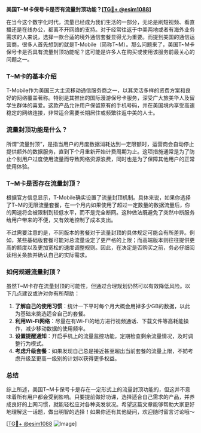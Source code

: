 **美国T~M卡保号卡是否有流量封顶功能？[[TG💪+ @esim1088](https://t.me/s/esim1088)]**

在当今这个数字化时代，流量已经成为我们生活的一部分，无论是刷短视频、看直播还是在线办公，都离不开网络的支持。对于经常往返于中美两地或者有海外业务需求的人来说，选择一款合适的境外通信套餐显得尤为重要。而提到美国的通信运营商，很多人首先想到的就是T-Mobile（简称T~M）。那么问题来了，美国T~M卡保号卡是否具有流量封顶功能呢？这可能是许多人在购买或使用该服务前最关心的问题之一。

### T~M卡的基本介绍

T-Mobile作为美国三大主流移动通信服务商之一，以其灵活多样的资费方案和良好的网络覆盖著称。特别是其推出的国际漫游保号卡服务，深受广大旅美华人及留学生群体的喜爱。这款产品允许用户保留原有的手机号码，并在美国境内享受高速稳定的网络连接，非常适合需要长期居住或频繁往返中美的人士。

### 流量封顶功能是什么？

所谓“流量封顶”，是指当用户的月度数据消耗达到一定限额时，运营商会自动停止提供额外的数据服务，直到下个月重新开始计费周期为止。这项措施通常是为了防止个别用户过度使用流量而导致网络资源浪费，同时也是为了保障其他用户的正常使用体验。

### T~M卡是否存在流量封顶？

根据官方信息显示，T-Mobile确实设置了流量封顶机制。具体来说，如果你选择了T~M的无限流量套餐，在一个月内如果使用了超过一定数量的数据流量后，你的网速将会被限制到较低水平，而不是完全断网。这种做法既避免了突然中断服务给用户带来的不便，又有效地控制了成本支出。

不过需要注意的是，不同版本的套餐对于流量封顶的具体规定可能会有所差异。例如，某些基础版套餐可能对总流量设定了更严格的上限；而高端版本则往往提供更高的额度以及更加宽松的速度调整规则。因此，在决定是否购买之前，务必仔细阅读相关条款并确认自己的实际需求。

### 如何规避流量封顶？

虽然T~M卡存在流量封顶的可能性，但通过合理规划仍然可以有效降低风险。以下几点建议或许对你有所帮助：

1. **了解自己的使用习惯**：统计一下平时每个月大概会用掉多少GB的数据，以此为基础来挑选适合自己的套餐。
2. **利用Wi-Fi网络**：尽量在有Wi-Fi的地方进行视频通话、下载文件等高耗能操作，减少移动数据的使用频率。
3. **设置提醒通知**：开启手机上的流量监控功能，定期检查剩余流量情况，及时调整行为模式。
4. **考虑升级套餐**：如果发现自己总是接近甚至超出当前套餐的流量上限，不妨考虑升级至更高一级别的计划以获得更多权益。

### 总结

综上所述，美国T~M卡保号卡是存在一定形式上的流量封顶功能的，但这并不意味着所有用户都会受到影响。只要提前做好功课，选择适合自己需求的产品，并养成良好的上网习惯，就能轻松应对各种突发状况。希望这篇文章能够帮助大家更好地理解这一话题，做出明智的选择！如果你还有其他疑问，欢迎随时留言讨论哦～

[[TG💪+ @esim1088](https://t.me/s/esim1088) ![Image](https://i.postimg.cc/4NQfJmqS/Snipaste-2025-05-13-00-14-12.png)]